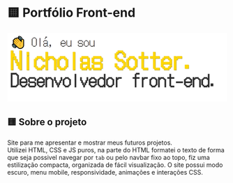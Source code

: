 <h1>🟨 Portfólio Front-end</h1>

<a href="https://devsotter.github.io/portfolio-nicholas/">
<img src="img/printsite.png" alt="nicholas sotter">
</a>

<h2>🟨 Sobre o projeto </h2>

<p>Site para me apresentar e mostrar meus futuros projetos.<br>
Utilizei HTML, CSS e JS puros, na parte do HTML formatei o texto de forma que seja possivel navegar por <code>tab</code> ou pelo navbar fixo ao topo, fiz uma estilização compacta, organizada
de fácil visualização.
O site possui modo escuro, menu mobile, responsividade, animações e interações CSS.
</p>
